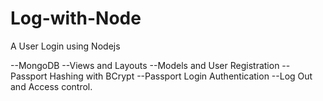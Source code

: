 # Log-with-Node

A User Login using Nodejs

--MongoDB
--Views and Layouts
--Models and User Registration
--Passport Hashing with BCrypt
--Passport Login Authentication
--Log Out and Access control.
